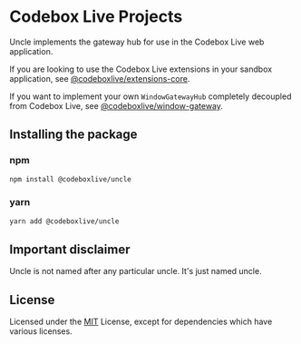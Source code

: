 # Codebox Live Projects

Uncle implements the gateway hub for use in the Codebox Live web application.

If you are looking to use the Codebox Live extensions in your sandbox application, see [@codeboxlive/extensions-core](../extensions-core/README.md).

If you want to implement your own `WindowGatewayHub` completely decoupled from Codebox Live, see [@codeboxlive/window-gateway](../window-gateway/README.md).

## Installing the package

### npm

```bash
npm install @codeboxlive/uncle
```

### yarn

```bash
yarn add @codeboxlive/uncle
```

## Important disclaimer

Uncle is not named after any particular uncle. It's just named uncle.

## License

Licensed under the [MIT](LICENSE) License, except for dependencies which have various licenses.
